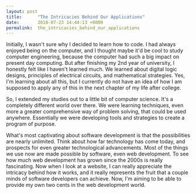 ```yaml
---
layout: post
title:      "The Intricacies Behind Our Applications"
date:       2018-07-23 14:44:13 +0000
permalink:  the_intricacies_behind_our_applications
---
```



Initially, I wasn't sure why I decided to learn how to code. I had always enjoyed being on the computer, and I thought maybe it'd be cool to study computer engineering, because the computer had such a big impact on present day computing. But after finishing my 2nd year of university, I honestly felt like I haven't learned much. We learned about digital logic designs, principles of electrical circuits, and mathematical strategies. Yes, I'm learning about all this, but I currently do not have an idea of how I am supposed to apply any of this in the next chapter of my life after college.  

So, I extended my studies out to a little bit of computer science.
It's a completely different world over there. We were learning techniques, even more a greater comprehensive way of problem solving, that could be used anywhere. Essentially we were developing tools and strategies to create a program of purpose. 

What's most captivating about software development is that the possibilities are nearly unlimited. Think about how far technology has come today, and prospects for even greater technological advancements. Most of the things we use now are made possible by software, even web development. To see how much web development has grown since the 2000s is really fascinating. Now when I look at a website, I can really appreciate the intricacy behind how it works, and it really represents the fruit that a couple minds of software developers can achieve. Now, I'm aiming to be able to provide my own two cents in the web development world.

